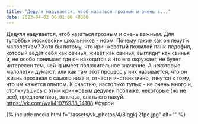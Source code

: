 ```yaml
---
title: "Дедуля надувается, чтоб казаться грозным и очень в..."
date: 2023-04-02 06:01:00 +0300
---
```


Дедуля надувается, чтоб казаться грозным и очень важным. Для тупоёбых московских школьников - норм.
Почему такие как он лезут к малолеткам?
Хотя бы потому, что кринжеватый пожилой панк-педофил, который ведёт себя как свинья, живёт как свинья, выглядит как свинья и, не особо понимает где он находится и что его окружает, не будет интересен тем, чей iq имеет положительное значение.
А некоторые малолетки думают, или как там этот процесс у них называется, что он жизнь прохавал с самого низа и, отчасти инстинктивно, тянутся к тому, что им кажется опытом.
К счастью, настолько тупых - не очень много и, столкнувшись с этим кринжовым дедулей поближе, некоторые (но не все), предпочитают, за глаза, слать его нахуй.
https://vk.com/wall41076938_14188
#фурри

{% include media.html f="/assets/vk_photos/4/8lqgkji2fpc.jpg" alt="" %}
